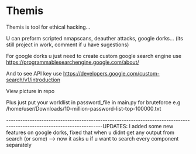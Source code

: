 # Themis
Themis is tool for ethical hacking... 

U can preform scripted nmapscans, deauther attacks, google dorks... (its still project in work, comment if u have sugestions)

For google dorks u just need to create custom google search engine use https://programmablesearchengine.google.com/about/

And to see API key use  https://developers.google.com/custom-search/v1/introduction

View picture in repo

Plus just put your worldlist in password_file in main.py for bruteforce e.g /home/user/Downloads/10-million-password-list-top-100000.txt 

-----------------------------------------------------------------------------------------------------------------------UPDATES:
I added some new features on google dorks, fixed that when u didnt get any output from search (or some) --> now it asks u if u want to search every component separately
